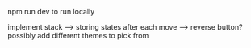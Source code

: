 npm run dev to run locally

implement stack --> storing states after each move --> reverse button?  
possibly add different themes to pick from